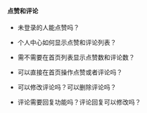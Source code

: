 
#### 点赞和评论

* 未登录的人能点赞吗？

* 个人中心如何显示点赞和评论列表？

* 需不需要在首页列表显示点赞数和评论数？

* 可以直接在首页操作点赞或者评论吗？

* 可以修改评论吗？可以删除评论吗？

* 评论需要回复功能吗？评论回复可以修改吗？

